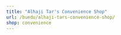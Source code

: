 ```yaml
---
title: "Alhaji Tar's Convenience Shop"
url: /buedu/alhaji-tars-convenience-shop/
shop: convenience
---
```

